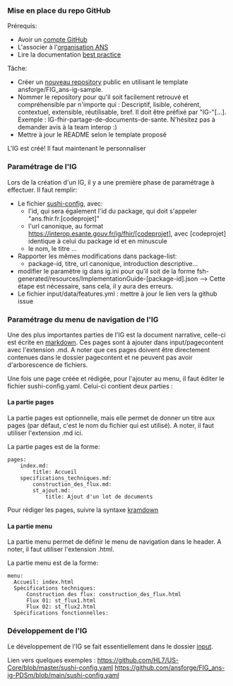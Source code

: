 ### Mise en place du repo GitHub

Prérequis:
* Avoir un [compte GitHub](https://ansforge.github.io/Documentation/pages/docs/github.html)
* L'associer à l'[organisation ANS](https://ansforge.github.io/Documentation/pages/quick-start/biencommencer.html)
* Lire la documentation [best practice](https://build.fhir.org/ig/FHIR/ig-guidance/best-practice.html)

Tâche:
* Créer un [nouveau repository](https://github.com/organizations/ansforge/repositories/new) public en utilisant le template ansforge/FIG_ans-ig-sample.
* Nommer le repository pour qu'il soit facilement retrouvé et compréhensible par n'importe qui : Descriptif, lisible, cohérent, contextuel, extensible, réutilisable, bref. Il doit être préfixé par "IG-"[...]. Exemple : IG-fhir-partage-de-documents-de-sante. N'hésitez pas à demander avis à la team interop :)
* Mettre à jour le README selon le template proposé

L'IG est créé! Il faut maintenant le personnaliser

### Paramétrage de l'IG

Lors de la création d'un IG, il y a une première phase de paramétrage à effectuer. Il faut remplir:
* Le fichier [sushi-config](https://fshschool.org/docs/sushi/configuration/), avec:
   * l'id, qui sera également l'id du package, qui doit s'appeler "ans.fhir.fr.[codeprojet]"
   * l'url canonique, au format https://interop.esante.gouv.fr/ig/fhir/[codeprojet], avec [codeprojet] identique à celui du package id et en minuscule
   * le nom, le titre ...
* Rapporter les mêmes modifications dans package-list:
   * package-id, titre, url canonique, introduction descriptive...
* modifier le paramètre ig dans ig.ini pour qu'il soit de la forme fsh-generated/resources/ImplementationGuide-[package-id].json --> Cette étape est nécessaire, sans cela, il y aura des erreurs.
* Le fichier input/data/features.yml : mettre à jour le lien vers la github issue

### Paramétrage du menu de navigation de l'IG

Une des plus importantes parties de l'IG est la document narrative, celle-ci est écrite en [markdown](https://www.markdownguide.org/basic-syntax).
Ces pages sont à ajouter dans input/pagecontent avec l'extension .md. A noter que ces pages doivent être directement contenues dans le dossier pagecontent et ne peuvent pas avoir d'arborescence de fichiers.

Une fois une page créée et rédigée, pour l'ajouter au menu, il faut éditer le fichier sushi-config.yaml. Celui-ci contient deux parties : 

#### La partie pages

La partie pages est optionnelle, mais elle permet de donner un titre aux pages (par défaut, c'est le nom du fichier qui est utilisé). A noter, il faut utiliser l'extension .md ici.

La partie pages est de la forme:

```
pages:
    index.md:
        title: Accueil
    specifications_techniques.md:
        construction_des_flux.md:
        st_ajout.md:
            title: Ajout d'un lot de documents
```

Pour rédiger les pages, suivre la syntaxe [kramdown](https://kramdown.gettalong.org/syntax.html)

#### La partie menu

La partie menu permet de définir le menu de navigation dans le header. A noter, il faut utiliser l'extension .html.


La partie menu est de la forme:

```
menu:
  Accueil: index.html
  Spécifications techniques:
      Construction des flux: construction_des_flux.html
      Flux 01: st_flux1.html
      Flux 02: st_flux2.html
  Spécifications fonctionnelles:
```

### Développement de l'IG

Le développement de l'IG se fait essentiellement dans le dossier [input](https://build.fhir.org/ig/FHIR/ig-guidance/using-templates.html#igroot-input).


Lien vers quelques exemples :
https://github.com/HL7/US-Core/blob/master/sushi-config.yaml
https://github.com/ansforge/FIG_ans-ig-PDSm/blob/main/sushi-config.yaml